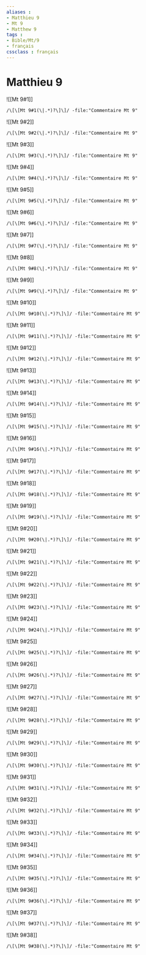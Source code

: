 ```yaml
---
aliases : 
- Matthieu 9
- Mt 9
- Matthew 9
tags : 
- Bible/Mt/9
- français
cssclass : français
---
```


# Matthieu 9

![[Mt 9#1]]

```query
/\[\[Mt 9#1(\|.*)?\]\]/ -file:"Commentaire Mt 9"
```

![[Mt 9#2]]

```query
/\[\[Mt 9#2(\|.*)?\]\]/ -file:"Commentaire Mt 9"
```

![[Mt 9#3]]

```query
/\[\[Mt 9#3(\|.*)?\]\]/ -file:"Commentaire Mt 9"
```

![[Mt 9#4]]

```query
/\[\[Mt 9#4(\|.*)?\]\]/ -file:"Commentaire Mt 9"
```

![[Mt 9#5]]

```query
/\[\[Mt 9#5(\|.*)?\]\]/ -file:"Commentaire Mt 9"
```

![[Mt 9#6]]

```query
/\[\[Mt 9#6(\|.*)?\]\]/ -file:"Commentaire Mt 9"
```

![[Mt 9#7]]

```query
/\[\[Mt 9#7(\|.*)?\]\]/ -file:"Commentaire Mt 9"
```

![[Mt 9#8]]

```query
/\[\[Mt 9#8(\|.*)?\]\]/ -file:"Commentaire Mt 9"
```

![[Mt 9#9]]

```query
/\[\[Mt 9#9(\|.*)?\]\]/ -file:"Commentaire Mt 9"
```

![[Mt 9#10]]

```query
/\[\[Mt 9#10(\|.*)?\]\]/ -file:"Commentaire Mt 9"
```

![[Mt 9#11]]

```query
/\[\[Mt 9#11(\|.*)?\]\]/ -file:"Commentaire Mt 9"
```

![[Mt 9#12]]

```query
/\[\[Mt 9#12(\|.*)?\]\]/ -file:"Commentaire Mt 9"
```

![[Mt 9#13]]

```query
/\[\[Mt 9#13(\|.*)?\]\]/ -file:"Commentaire Mt 9"
```

![[Mt 9#14]]

```query
/\[\[Mt 9#14(\|.*)?\]\]/ -file:"Commentaire Mt 9"
```

![[Mt 9#15]]

```query
/\[\[Mt 9#15(\|.*)?\]\]/ -file:"Commentaire Mt 9"
```

![[Mt 9#16]]

```query
/\[\[Mt 9#16(\|.*)?\]\]/ -file:"Commentaire Mt 9"
```

![[Mt 9#17]]

```query
/\[\[Mt 9#17(\|.*)?\]\]/ -file:"Commentaire Mt 9"
```

![[Mt 9#18]]

```query
/\[\[Mt 9#18(\|.*)?\]\]/ -file:"Commentaire Mt 9"
```

![[Mt 9#19]]

```query
/\[\[Mt 9#19(\|.*)?\]\]/ -file:"Commentaire Mt 9"
```

![[Mt 9#20]]

```query
/\[\[Mt 9#20(\|.*)?\]\]/ -file:"Commentaire Mt 9"
```

![[Mt 9#21]]

```query
/\[\[Mt 9#21(\|.*)?\]\]/ -file:"Commentaire Mt 9"
```

![[Mt 9#22]]

```query
/\[\[Mt 9#22(\|.*)?\]\]/ -file:"Commentaire Mt 9"
```

![[Mt 9#23]]

```query
/\[\[Mt 9#23(\|.*)?\]\]/ -file:"Commentaire Mt 9"
```

![[Mt 9#24]]

```query
/\[\[Mt 9#24(\|.*)?\]\]/ -file:"Commentaire Mt 9"
```

![[Mt 9#25]]

```query
/\[\[Mt 9#25(\|.*)?\]\]/ -file:"Commentaire Mt 9"
```

![[Mt 9#26]]

```query
/\[\[Mt 9#26(\|.*)?\]\]/ -file:"Commentaire Mt 9"
```

![[Mt 9#27]]

```query
/\[\[Mt 9#27(\|.*)?\]\]/ -file:"Commentaire Mt 9"
```

![[Mt 9#28]]

```query
/\[\[Mt 9#28(\|.*)?\]\]/ -file:"Commentaire Mt 9"
```

![[Mt 9#29]]

```query
/\[\[Mt 9#29(\|.*)?\]\]/ -file:"Commentaire Mt 9"
```

![[Mt 9#30]]

```query
/\[\[Mt 9#30(\|.*)?\]\]/ -file:"Commentaire Mt 9"
```

![[Mt 9#31]]

```query
/\[\[Mt 9#31(\|.*)?\]\]/ -file:"Commentaire Mt 9"
```

![[Mt 9#32]]

```query
/\[\[Mt 9#32(\|.*)?\]\]/ -file:"Commentaire Mt 9"
```

![[Mt 9#33]]

```query
/\[\[Mt 9#33(\|.*)?\]\]/ -file:"Commentaire Mt 9"
```

![[Mt 9#34]]

```query
/\[\[Mt 9#34(\|.*)?\]\]/ -file:"Commentaire Mt 9"
```

![[Mt 9#35]]

```query
/\[\[Mt 9#35(\|.*)?\]\]/ -file:"Commentaire Mt 9"
```

![[Mt 9#36]]

```query
/\[\[Mt 9#36(\|.*)?\]\]/ -file:"Commentaire Mt 9"
```

![[Mt 9#37]]

```query
/\[\[Mt 9#37(\|.*)?\]\]/ -file:"Commentaire Mt 9"
```

![[Mt 9#38]]

```query
/\[\[Mt 9#38(\|.*)?\]\]/ -file:"Commentaire Mt 9"
```

